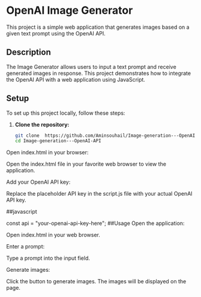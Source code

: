 # OpenAI Image Generator

This project is a simple web application that generates images based on a given text prompt using the OpenAI API.

## Description

The Image Generator allows users to input a text prompt and receive generated images in response. This project demonstrates how to integrate the OpenAI API with a web application using JavaScript.

## Setup

To set up this project locally, follow these steps:

1. **Clone the repository:**

   ```bash
   git clone  https://github.com/Aminsouhail/Image-generation---OpenAI-API.git
   cd Image-generation---OpenAI-API
Open index.html in your browser:

Open the index.html file in your favorite web browser to view the application.

Add your OpenAI API key:

Replace the placeholder API key in the script.js file with your actual OpenAI API key.

##javascript

const api = "your-openai-api-key-here";
##Usage
Open the application:

Open index.html in your web browser.

Enter a prompt:

Type a prompt into the input field.

Generate images:

Click the button to generate images. The images will be displayed on the page.

